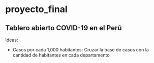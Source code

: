 # proyecto_final

<h2>Tablero abierto COVID-19 en el Perú</h2>

Ideas:
- Casos por cada 1,000 habitantes: Cruzar la base de casos con la cantidad de habitantes en cada departamento